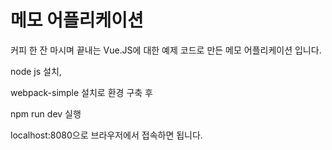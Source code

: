 # 메모 어플리케이션
커피 한 잔 마시며 끝내는 Vue.JS에 대한 예제 코드로 만든 메모 어플리케이션 입니다.

node js 설치,

webpack-simple 설치로 환경 구축 후 

npm run dev 실행 

localhost:8080으로 브라우저에서 접속하면 됩니다.




